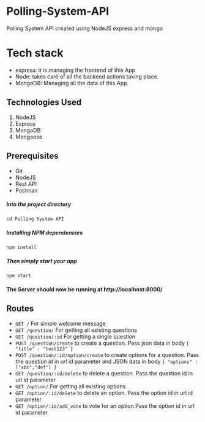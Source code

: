 # Polling-System-API
 Polling System API created using NodeJS express and mongo
 
# Tech stack
- express: it is managing the frontend of this App
- Node: takes care of all the backend actions taking place.
- MongoDB: Managing all the data of this App.

## Technologies Used
1.  NodeJS
2.  Express
3.  MongoDB
4.  Mongoose

## Prerequisites
- Git
- NodeJS
- Rest API
- Postman

##### Into the project directory

`cd Polling System API`

##### Installing NPM dependencies

`npm install`


##### Then simply start your app

`npm start`

#### The Server should now be running at http://localhost:8000/

## Routes
- `GET /` For simple welcome message
- `GET /question/` For getting all existing questions
- `GET /question/:id` For getting a single question
- `POST /question/create` to create a question. Pass json data in body `{
    "title" : "test123"
}`
- `POST /question/:id/option/create` to create options for a question. Pass the question id in url id parameter and JSON data in body `{
    "options" : ["abc","def"]
}`
- `GET /question/:id/delete` to delete a question. Pass the question id in url id parameter
- `GET /option/` For getting all existing options
- `GET /option/:id/delete` to delete an option. Pass the option id in url id parameter
- `GET /option/:id/add_vote` to vote for an option.Pass the option id in url id parameter